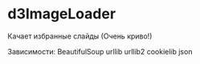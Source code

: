 # d3ImageLoader 
Качает избранные слайды (Очень криво!)

Зависимости:
BeautifulSoup
urllib
urllib2
cookielib
json
